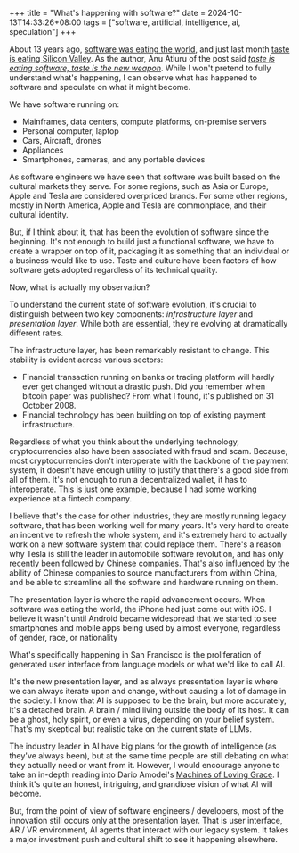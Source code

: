 +++
title = "What's happening with software?"
date = 2024-10-13T14:33:26+08:00
tags = ["software, artificial, intelligence, ai, speculation"]
+++

About 13 years ago, [software was eating the world](https://a16z.com/why-software-is-eating-the-world/), and just last month [taste is eating Silicon Valley](https://www.workingtheorys.com/p/taste-is-eating-silicon-valley). As the author, Anu Atluru of the post said [*taste is eating software, taste is the new weapon*](https://www.workingtheorys.com/i/149057938/taste-is-eating-software-taste-is-the-new-weapon). While I won't pretend to fully understand what's happening, I can observe what has happened to software and speculate on what it might become.

We have software running on:

* Mainframes, data centers, compute platforms, on-premise servers
* Personal computer, laptop
* Cars, Aircraft, drones
* Appliances
* Smartphones, cameras, and any portable devices

As software engineers we have seen that software was built based on the cultural markets they serve. For some regions, such as Asia or Europe, Apple and Tesla are considered overpriced brands. For some other regions, mostly in North America, Apple and Tesla are commonplace, and their cultural identity. 

But, if I think about it, that has been the evolution of software since the beginning. It's not enough to build just a functional software, we have to create a wrapper on top of it, packaging it as something that an individual or a business would like to use. Taste and culture have been factors of how software gets adopted regardless of its technical quality.

Now, what is actually my observation?

To understand the current state of software evolution, it's crucial to distinguish between two key components: *infrastructure layer* and *presentation layer*. While both are essential, they're evolving at dramatically different rates.

The infrastructure layer, has been remarkably resistant to change. This stability is evident across various sectors: 

* Financial transaction running on banks or trading platform will hardly ever get changed without a drastic push. Did you remember when bitcoin paper was published? From what I found, it's published on 31 October 2008. 
* Financial technology has been building on top of existing payment infrastructure.

Regardless of what you think about the underlying technology, cryptocurrencies also have been associated with fraud and scam. Because, most cryptocurrencies don't interoperate with the backbone of the payment system, it doesn't have enough utility to justify that there's a good side from all of them. It's not enough to run a decentralized wallet, it has to interoperate. This is just one example, because I had some working experience at a fintech company.

I believe that's the case for other industries, they are mostly running legacy software, that has been working well for many years. It's very hard to create an incentive to refresh the whole system, and it's extremely hard to actually work on a new software system that could replace them. There's a reason why Tesla is still the leader in automobile software revolution, and has only recently been followed by Chinese companies. That's also influenced by the ability of Chinese companies to source manufacturers from within China, and be able to streamline all the software and hardware running on them.

The presentation layer is where the rapid advancement occurs. When software was eating the world, the iPhone had just come out with iOS. I believe it wasn't until Android became widespread that we started to see smartphones and mobile apps being used by almost everyone, regardless of gender, race, or nationality

What's specifically happening in San Francisco is the proliferation of generated user interface from language models or what we'd like to call AI. 

It's the new presentation layer, and as always presentation layer is where we can always iterate upon and change, without causing a lot of damage in the society. I know that AI is supposed to be the brain, but more accurately, it's a detached brain. A brain / mind living outside the body of its host. It can be a ghost, holy spirit, or even a virus, depending on your belief system. That's my skeptical but realistic take on the current state of LLMs.

The industry leader in AI have big plans for the growth of intelligence (as they've always been), but at the same time people are still debating on what they actually need or want from it. However, I would encourage anyone to take an in-depth reading into Dario Amodei's [Machines of Loving Grace](https://darioamodei.com/machines-of-loving-grace). I think it's quite an honest, intriguing, and grandiose vision of what AI will become.

But, from the point of view of software engineers / developers, most of the innovation still occurs only at the presentation layer. That is user interface, AR / VR environment, AI agents that interact with our legacy system. It takes a major investment push and cultural shift to see it happening elsewhere. 
